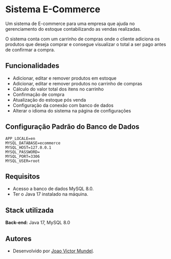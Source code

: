 
# Sistema E-Commerce

Um sistema de E-commerce para uma empresa que ajuda no gerenciamento do estoque contabilizando as vendas realizadas.

O sistema conta com um carrinho de compras onde o cliente adiciona os produtos que deseja comprar e consegue visualizar o total a ser pago antes de confirmar a compra.

## Funcionalidades

- Adicionar, editar e remover produtos em estoque
- Adicionar, editar e remover produtos no carrinho de compras
- Cálculo do valor total dos itens no carrinho
- Confirmação de compra
- Atualização do estoque pós venda
- Configuração da conexão com banco de dados
- Alterar o idioma do sistema na página de configurações

## Configuração Padrão do Banco de Dados

```YML
APP_LOCALE=en
MYSQL_DATABASE=ecommerce
MYSQL_HOST=127.0.0.1
MYSQL_PASSWORD=
MYSQL_PORT=3306
MYSQL_USER=root

```


## Requisitos

- Acesso a banco de dados MySQL 8.0.
- Ter o Java 17 instalado na máquina.


## Stack utilizada

**Back-end:** Java 17, MySQL 8.0


## Autores

- Desenvolvido por [Joao Victor Mundel](https://www.github.com/joao100101).

